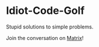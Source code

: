 # Idiot-Code-Golf

Stupid solutions to simple problems.

Join the conversation on [Matrix](https://matrix.to/#/#idiot-code-golf:matrix.org?via=moritz.sh&via=matrix.org&via=exozy.me)!

